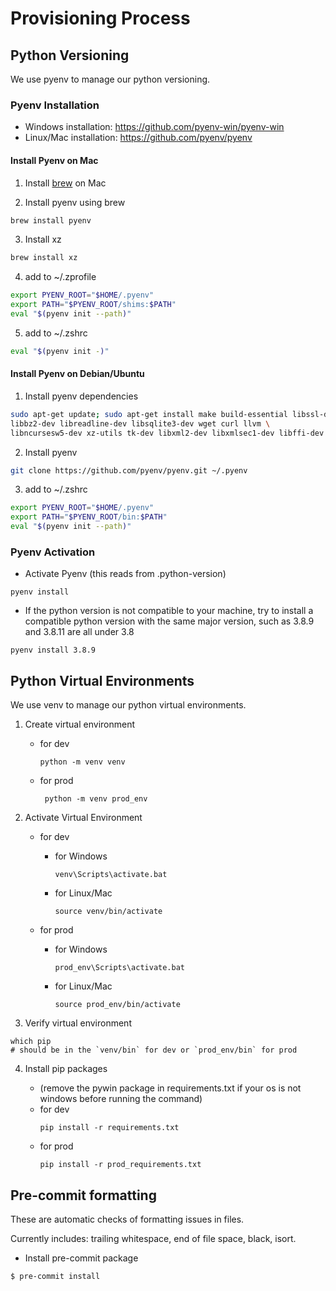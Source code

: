 # Provisioning Process

## Python Versioning

We use pyenv to manage our python versioning.

### Pyenv Installation

- Windows installation: https://github.com/pyenv-win/pyenv-win
- Linux/Mac installation: https://github.com/pyenv/pyenv

#### Install Pyenv on Mac

1. Install [brew](https://brew.sh/) on Mac

2. Install pyenv using brew

```sh
brew install pyenv
```

3. Install xz

```sh
brew install xz
```

4. add to ~/.zprofile

```sh
export PYENV_ROOT="$HOME/.pyenv"
export PATH="$PYENV_ROOT/shims:$PATH"
eval "$(pyenv init --path)"
```

5. add to ~/.zshrc

```sh
eval "$(pyenv init -)"
```

#### Install Pyenv on Debian/Ubuntu

1. Install pyenv dependencies

```sh
sudo apt-get update; sudo apt-get install make build-essential libssl-dev zlib1g-dev \
libbz2-dev libreadline-dev libsqlite3-dev wget curl llvm \
libncursesw5-dev xz-utils tk-dev libxml2-dev libxmlsec1-dev libffi-dev liblzma-dev
```

2. Install pyenv

```sh
git clone https://github.com/pyenv/pyenv.git ~/.pyenv
```

3. add to ~/.zshrc

```sh
export PYENV_ROOT="$HOME/.pyenv"
export PATH="$PYENV_ROOT/bin:$PATH"
eval "$(pyenv init --path)"
```

### Pyenv Activation

- Activate Pyenv (this reads from .python-version)

```
pyenv install
```

- If the python version is not compatible to your machine, try to install a compatible python version with the same major version, such as 3.8.9 and 3.8.11 are all under 3.8

```
pyenv install 3.8.9
```

## Python Virtual Environments

We use venv to manage our python virtual environments.

1. Create virtual environment

   - for dev

     ```
     python -m venv venv
     ```

   - for prod
     ```
      python -m venv prod_env
     ```

2. Activate Virtual Environment

   - for dev

     - for Windows

       ```
       venv\Scripts\activate.bat
       ```

     - for Linux/Mac

       ```
       source venv/bin/activate
       ```

   - for prod

     - for Windows

       ```
       prod_env\Scripts\activate.bat
       ```

     - for Linux/Mac

       ```
       source prod_env/bin/activate
       ```

3. Verify virtual environment

```
which pip
# should be in the `venv/bin` for dev or `prod_env/bin` for prod
```

4. Install pip packages

   - (remove the pywin package in requirements.txt if your os is not windows before running the command)
   - for dev
     ```
     pip install -r requirements.txt
     ```
   - for prod
     ```
     pip install -r prod_requirements.txt
     ```

## Pre-commit formatting

These are automatic checks of formatting issues in files.

Currently includes: trailing whitespace, end of file space, black, isort.

- Install pre-commit package

```
$ pre-commit install
```
